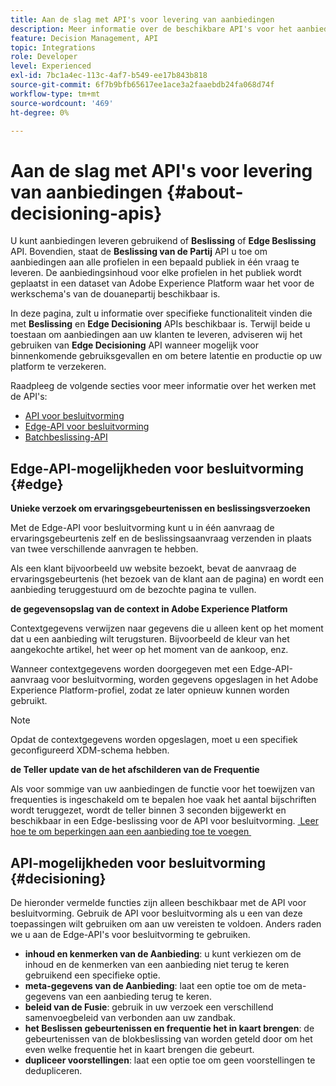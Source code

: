 ```yaml
---
title: Aan de slag met API's voor levering van aanbiedingen
description: Meer informatie over de beschikbare API's voor het aanbieden van persoonlijke aanbiedingen.
feature: Decision Management, API
topic: Integrations
role: Developer
level: Experienced
exl-id: 7bc1a4ec-113c-4af7-b549-ee17b843b818
source-git-commit: 6f7b9bfb65617ee1ace3a2faaebdb24fa068d74f
workflow-type: tm+mt
source-wordcount: '469'
ht-degree: 0%

---
```


# Aan de slag met API&#39;s voor levering van aanbiedingen {#about-decisioning-apis}

U kunt aanbiedingen leveren gebruikend of **Beslissing** of **Edge Beslissing** API. Bovendien, staat de **Beslissing van de Partij** API u toe om aanbiedingen aan alle profielen in een bepaald publiek in één vraag te leveren. De aanbiedingsinhoud voor elke profielen in het publiek wordt geplaatst in een dataset van Adobe Experience Platform waar het voor de werkschema&#39;s van de douanepartij beschikbaar is.

In deze pagina, zult u informatie over specifieke functionaliteit vinden die met **Beslissing** en **Edge Decisioning** APIs beschikbaar is. Terwijl beide u toestaan om aanbiedingen aan uw klanten te leveren, adviseren wij het gebruiken van **Edge Decisioning** API wanneer mogelijk voor binnenkomende gebruiksgevallen en om betere latentie en productie op uw platform te verzekeren.

Raadpleeg de volgende secties voor meer informatie over het werken met de API&#39;s:

* [API voor besluitvorming](decisioning-api.md)
* [Edge-API voor besluitvorming](edge-decisioning-api.md)
* [Batchbeslissing-API](batch-decisioning-api.md)

## Edge-API-mogelijkheden voor besluitvorming {#edge}

**Unieke verzoek om ervaringsgebeurtenissen en beslissingsverzoeken**

Met de Edge-API voor besluitvorming kunt u in één aanvraag de ervaringsgebeurtenis zelf en de beslissingsaanvraag verzenden in plaats van twee verschillende aanvragen te hebben.

Als een klant bijvoorbeeld uw website bezoekt, bevat de aanvraag de ervaringsgebeurtenis (het bezoek van de klant aan de pagina) en wordt een aanbieding teruggestuurd om de bezochte pagina te vullen.

**de gegevensopslag van de context in Adobe Experience Platform**

Contextgegevens verwijzen naar gegevens die u alleen kent op het moment dat u een aanbieding wilt terugsturen. Bijvoorbeeld de kleur van het aangekochte artikel, het weer op het moment van de aankoop, enz.

Wanneer contextgegevens worden doorgegeven met een Edge-API-aanvraag voor besluitvorming, worden gegevens opgeslagen in het Adobe Experience Platform-profiel, zodat ze later opnieuw kunnen worden gebruikt.

>[!NOTE]
>
>Opdat de contextgegevens worden opgeslagen, moet u een specifiek geconfigureerd XDM-schema hebben.

**de Teller update van de het afschilderen van de Frequentie**

Als voor sommige van uw aanbiedingen de functie voor het toewijzen van frequenties is ingeschakeld om te bepalen hoe vaak het aantal bijschriften wordt teruggezet, wordt de teller binnen 3 seconden bijgewerkt en beschikbaar in een Edge-beslissing voor de API voor besluitvorming. [&#x200B; Leer hoe te om beperkingen aan een aanbieding toe te voegen &#x200B;](../../offer-library/add-constraints.md)

## API-mogelijkheden voor besluitvorming {#decisioning}

De hieronder vermelde functies zijn alleen beschikbaar met de API voor besluitvorming. Gebruik de API voor besluitvorming als u een van deze toepassingen wilt gebruiken om aan uw vereisten te voldoen. Anders raden we u aan de Edge-API&#39;s voor besluitvorming te gebruiken.

* **inhoud en kenmerken van de Aanbieding**: u kunt verkiezen om de inhoud en de kenmerken van een aanbieding niet terug te keren gebruikend een specifieke optie.
* **meta-gegevens van de Aanbieding**: laat een optie toe om de meta-gegevens van een aanbieding terug te keren.
* **beleid van de Fusie**: gebruik in uw verzoek een verschillend samenvoegbeleid van verbonden aan uw zandbak.
* **het Beslissen gebeurtenissen en frequentie het in kaart brengen**: de gebeurtenissen van de blokbeslissing van worden geteld door om het even welke frequentie het in kaart brengen die gebeurt.
* **dupliceer voorstellingen**: laat een optie toe om geen voorstellingen te dedupliceren.
